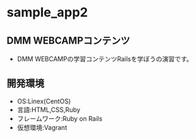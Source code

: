# sample_app2

## DMM WEBCAMPコンテンツ
- DMM WEBCAMPの学習コンテンツRailsを学ぼうの演習です。

## 開発環境
- OS:Linex(CentOS)
- 言語:HTML,CSS,Ruby
- フレームワーク:Ruby on Rails
- 仮想環境:Vagrant
